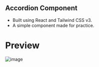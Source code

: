 ## Accordion Component

- Built using React and Tailwind CSS v3.
- A simple component made for practice.

# Preview

![image](https://user-images.githubusercontent.com/35677839/190671682-9b771a6a-5105-445e-8754-b3a583e41347.png)
